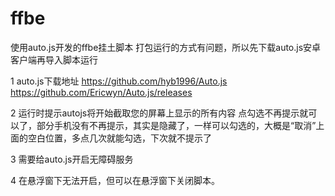 # ffbe
使用auto.js开发的ffbe挂土脚本
打包运行的方式有问题，所以先下载auto.js安卓客户端再导入脚本运行

1 auto.js下载地址
https://github.com/hyb1996/Auto.js
https://github.com/Ericwyn/Auto.js/releases

2 运行时提示autojs将开始截取您的屏幕上显示的所有内容
点勾选不再提示就可以了，部分手机没有不再提示，其实是隐藏了，一样可以勾选的，大概是“取消”上面的空白位置，多点几次就能勾选，下次就不提示了

3 需要给auto.js开启无障碍服务

4 在悬浮窗下无法开启，但可以在悬浮窗下关闭脚本。
